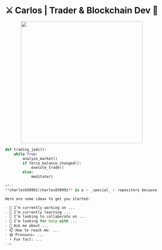 <h1 align="center">⚔️ Carlos | Trader & Blockchain Dev 🌌</h1>

<div align="center">
  <img src="https://media.giphy.com/media/Ld77zD3fF3Run8olIt/giphy.gif" width="400">
</div>

```python
def trading_jedi():
    while True:
        analyze_market()
        if force_balance_changed():
            execute_trade()
        else:
            meditate()

<!--
**charles030992/charles030992** is a ✨ _special_ ✨ repository because its `README.md` (this file) appears on your GitHub profile.

Here are some ideas to get you started:

- 🔭 I’m currently working on ...
- 🌱 I’m currently learning ...
- 👯 I’m looking to collaborate on ...
- 🤔 I’m looking for help with ...
- 💬 Ask me about ...
- 📫 How to reach me: ...
- 😄 Pronouns: ...
- ⚡ Fun fact: ...
-->
